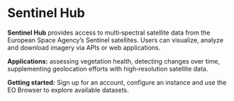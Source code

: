 # Sentinel Hub

**Sentinel Hub** provides access to multi‑spectral satellite data from the European Space Agency’s Sentinel satellites.  Users can visualize, analyze and download imagery via APIs or web applications.

**Applications:** assessing vegetation health, detecting changes over time, supplementing geolocation efforts with high‑resolution satellite data.

**Getting started:** Sign up for an account, configure an instance and use the EO Browser to explore available datasets.
